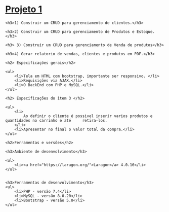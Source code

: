 <h1><a href="Views/agenda.php">Projeto 1</a></h1>

    <h3>1) Construir um CRUD para gerenciamento de clientes.</h3>

	<h3>2) Construir um CRUD para gerenciamento de Produtos e Estoque.</h3>

	<h3> 3) Construir um CRUD para gerenciamento de Venda de produtos</h3> 

	<h3>4) Gerar relatorio de vendas, clientes e produtos em PDF.</h3> 

	<h2> Especificações gerais</h2>
	
    <ul>
		<li>Tela em HTML com bootstrap, importante ser responsivo. </li>
		<li>Requisições via AJAX.</li>
		<li>O BackEnd com PHP e MySQL.</li>
    </ul>

	<h2> Especificações do item 3 </h2>

	<ul>
		<li>
			Ao definir o cliente é possivel inserir varios produtos e quantidades no carrinho e até   	retira-los.
		</li>
		<li>Apresentar no final o valor total da compra.</li>
	</ul>

	<h2>Ferramentas e versões</h2>

	<h3>Ambiente de desenvolvimento</h3>

	<ul>
		<li><a href="https://laragon.org/">Laragon</a> 4.0.16</li>
	</ul>


	<h3>Ferramentas de desenvolvimento</h3>
	<ul>
		<li>PHP - versão 7.4</li>
		<li>MySQL - versão 8.0.20</li>
		<li>Bootstrap - versão 5.0</li>
	</ul>